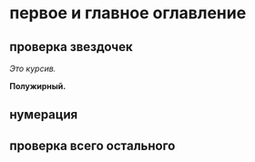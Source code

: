 # первое и главное оглавление

## проверка звездочек

*Это курсив.*

**Полужирный.**

## нумерация

## проверка всего остального
